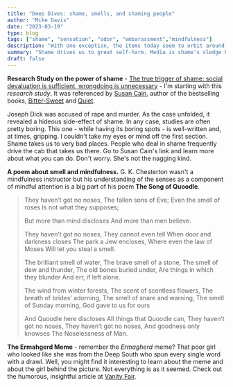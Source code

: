 ```yaml
---
title: "Deep Dives: shame, smells, and shaming people"
author: "Mike Davis"
date: "2023-03-19"
type: blog
tags: ["shame", "sensation", "odor", "embarassment","mindfulness"]
description: "With one exception, the items today seem to orbit around shame and embarrasssment."
summary: "Shame drives us to great self-harm. Media is shame's sledge hammer. Also, pay attention to the sense of smell!"
draft: false
---
```

**Research Study on the power of shame** - [The true trigger of shame: social devaluation is sufficient, wrongdoing is unnecessary](https://www.sciencedirect.com/science/article/abs/pii/S1090513817303872) - I'm starting with this *research study*. It was referenced by [Susan Cain](https://susancain.net/), author of the bestselling books, [Bitter-Sweet](https://bookshop.org/p/books/bittersweet-how-sorrow-and-longing-make-us-whole-susan-cain/17375002?ean=9780451499783) and [Quiet](https://bookshop.org/p/books/quiet-the-power-of-introverts-in-a-world-that-can-t-stop-talking-susan-cain/8213418?ean=9780307352156). 

Joseph Dick was accused of rape and murder. As the case unfolded, it revealed a hideous side-effect of shame. In any case, studies are often pretty boring. This one - while having its boring spots - is well-written and, at times, gripping. I couldn't take my eyes or mind off the first section. Shame takes us to very bad places. People who deal in shame frequently drive the cab that takes us there. Go to Susan Cain's link and learn more about what *you* can do. Don't worry. She's not the nagging kind. 

**A poem about smell and mindfulness.**  G. K. Chesterton wasn't a mindfulness instructor but his understanding of the senses as a component of mindful attention is a big part of his poem **The Song of Quoodle**. 
> 
> They haven’t got no noses,
> The fallen sons of Eve;
> Even the smell of roses
> Is not what they supposes;
> 
> But more than mind discloses
> And more than men believe.
> 
> They haven’t got no noses,
> They cannot even tell
> When door and darkness closes
> The park a Jew encloses,
> Where even the law of Moses
> Will let you steal a smell.
> 
> The brilliant smell of water,
> The brave smell of a stone,
> The smell of dew and thunder,
> The old bones buried under,
> Are things in which they blunder
> And err, if left alone.
> 
> The wind from winter forests,
> The scent of scentless flowers,
> The breath of brides’ adorning,
> The smell of snare and warning,
> The smell of Sunday morning,
> God gave to us for ours
> 
> And Quoodle here discloses
> All things that Quoodle can,
> They haven’t got no noses,
> They haven’t got no noses,
> And goodness only knowses
> The Noselessness of Man.

**The Ermahgerd Meme** - remember the *Ermagherd* meme? That poor girl who looked like she was from the Deep South who spun every single word with a drawl. Well, you might find it interesting to learn about the meme and about the girl behind the picture. Not everything is as it seemed. Check out the humorous, insightful article at [Vanity Fair](https://www.vanityfair.com/culture/2015/10/ermahgerd-girl-true-story). 



